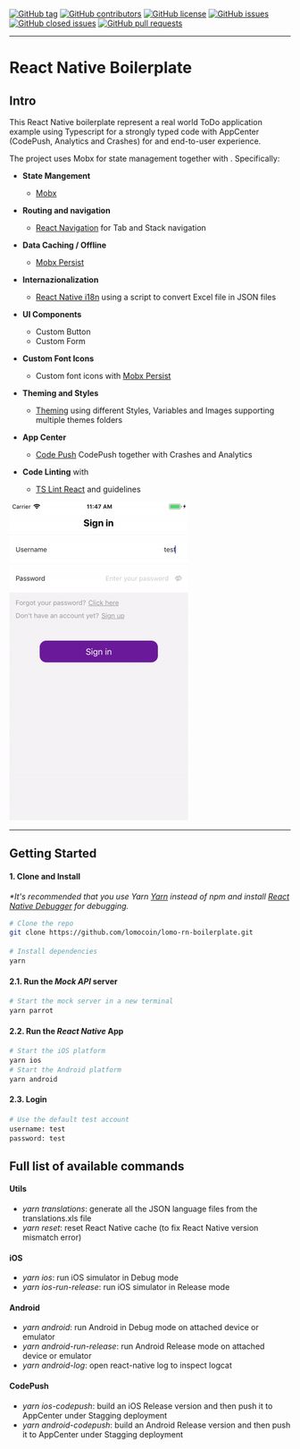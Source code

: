 [![GitHub tag](https://img.shields.io/github/tag/lomocoin/lomo-rn-boilerplate.svg?style=flat-square)](https://github.com/lomocoin/lomo-rn-boilerplate/tags)
[![GitHub contributors](https://img.shields.io/github/contributors/lomocoin/lomo-rn-boilerplate.svg?style=flat-square)](https://github.com/lomocoin/lomo-rn-boilerplate/contributors)
[![GitHub license](https://img.shields.io/badge/license-MIT-blue.svg?style=flat-square)](https://github.com/lomocoin/lomo-rn-boilerplate/blob/master/LICENSE)
[![GitHub issues](https://img.shields.io/github/issues/lomocoin/lomo-rn-boilerplate.svg?style=flat-square)](https://github.com/lomocoin/lomo-rn-boilerplate/issues)
[![GitHub closed issues](https://img.shields.io/github/issues-closed/lomocoin/lomo-rn-boilerplate.svg?style=flat-square)](https://github.com/lomocoin/lomo-rn-boilerplate/issues-closed)
[![GitHub pull requests](https://img.shields.io/github/issues-pr/lomocoin/lomo-rn-boilerplate.svg?style=flat-square)](https://github.com/lomocoin/lomo-rn-boilerplate/issues-pr)

---

# React Native Boilerplate

## Intro

This React Native boilerplate represent a real world ToDo application example using Typescript for a strongly typed code with AppCenter (CodePush, Analytics and Crashes) for and end-to-user experience.

The project uses Mobx for state management together with . Specifically:

- **State Mangement**
  - [Mobx](https://github.com/mobxjs/mobx)
- **Routing and navigation**
  - [React Navigation](https://github.com/react-navigation/react-navigation) for Tab and Stack navigation
- **Data Caching / Offline**
  - [Mobx Persist](https://github.com/pinqy520/mobx-persist)
- **Internazionalization**
  - [React Native i18n](https://github.com/AlexanderZaytsev/react-native-i18n) using a script to convert Excel file in JSON files
- **UI Components**
  - Custom Button
  - Custom Form
- **Custom Font Icons**

  - Custom font icons with [Mobx Persist](https://github.com/pinqy520/mobx-persist)

- **Theming and Styles**
  - [Theming](https://github.com/lomocoin/lomo-rn-boilerplate/blob/master/01_THEMING.md) using different Styles, Variables and Images supporting multiple themes folders
- **App Center**
  - [Code Push](https://github.com/lomocoin/lomo-rn-boilerplate/blob/master/02_CODEPUSH.md) CodePush together with Crashes and Analytics
- **Code Linting** with
  - [TS Lint React](https://github.com/palantir/tslint-react) and guidelines

![](https://github.com/lomocoin/lomo-rn-boilerplate/blob/master/showcase.gif)

---

## Getting Started

#### 1. Clone and Install

_\*It's recommended that you use Yarn [Yarn](https://yarnpkg.com) instead of npm and install [React Native Debugger](https://github.com/jhen0409/react-native-debugger/releases) for debugging._

```bash
# Clone the repo
git clone https://github.com/lomocoin/lomo-rn-boilerplate.git

# Install dependencies
yarn
```

#### 2.1. Run the _Mock API_ server

```bash
# Start the mock server in a new terminal
yarn parrot
```

#### 2.2. Run the _React Native_ App

```bash
# Start the iOS platform
yarn ios
# Start the Android platform
yarn android
```

#### 2.3. Login

```bash
# Use the default test account
username: test
password: test
```

## Full list of available commands

#### Utils

- _yarn translations_: generate all the JSON language files from the translations.xls file
- _yarn reset_: reset React Native cache (to fix React Native version mismatch error)

#### iOS

- _yarn ios_: run iOS simulator in Debug mode
- _yarn ios-run-release_: run iOS simulator in Release mode

#### Android

- _yarn android_: run Android in Debug mode on attached device or emulator
- _yarn android-run-release_: run Android Release mode on attached device or emulator
- _yarn android-log_: open react-native log to inspect logcat

#### CodePush

- _yarn ios-codepush_: build an iOS Release version and then push it to AppCenter under Stagging deployment
- _yarn android-codepush_: build an Android Release version and then push it to AppCenter under Stagging deployment
